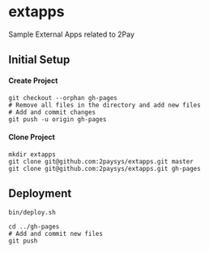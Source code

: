 # extapps
Sample External Apps related to 2Pay

## Initial Setup

#### Create Project
```
git checkout --orphan gh-pages
# Remove all files in the directory and add new files
# Add and commit changes
git push -u origin gh-pages
```

#### Clone Project

```
mkdir extapps
git clone git@github.com:2paysys/extapps.git master
git clone git@github.com:2paysys/extapps.git gh-pages
```

## Deployment
```
bin/deploy.sh

cd ../gh-pages
# Add and commit new files
git push
```
